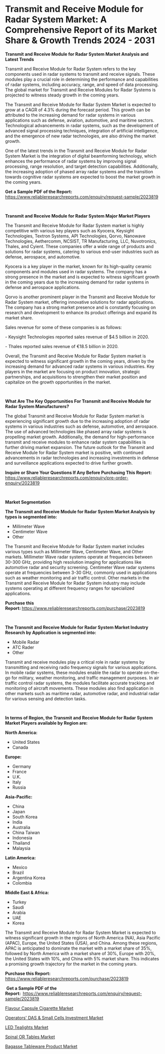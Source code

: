 <p><h1>Transmit and Receive Module for Radar System Market: A Comprehensive Report of its Market Share & Growth Trends 2024 - 2031</h1></p><p><strong>Transmit and Receive Module for Radar System Market Analysis and Latest Trends</strong></p>
<p><p>Transmit and Receive Module for Radar System refers to the key components used in radar systems to transmit and receive signals. These modules play a crucial role in determining the performance and capabilities of radar systems, including accuracy, range, and speed of data processing. The global market for Transmit and Receive Modules for Radar Systems is projected to witness steady growth in the coming years.</p><p>The Transmit and Receive Module for Radar System Market is expected to grow at a CAGR of 4.3% during the forecast period. This growth can be attributed to the increasing demand for radar systems in various applications such as defense, aviation, automotive, and maritime sectors. Technological advancements in radar systems, such as the development of advanced signal processing techniques, integration of artificial intelligence, and the emergence of new radar technologies, are also driving the market growth.</p><p>One of the latest trends in the Transmit and Receive Module for Radar System Market is the integration of digital beamforming technology, which enhances the performance of radar systems by improving signal processing, range resolution, and target detection capabilities. Additionally, the increasing adoption of phased array radar systems and the transition towards cognitive radar systems are expected to boost the market growth in the coming years.</p></p>
<p><strong>Get a Sample PDF of the Report:&nbsp;</strong> <a href="https://www.reliableresearchreports.com/enquiry/request-sample/2023819">https://www.reliableresearchreports.com/enquiry/request-sample/2023819</a></p>
<p>&nbsp;</p>
<p><strong>Transmit and Receive Module for Radar System Major Market Players</strong></p>
<p><p>The Transmit and Receive Module for Radar System market is highly competitive with various key players such as Kyocera, Keysight Technologies, Textron Systems, API Technologies, Qorvo, Nanowave Technologies, Aethercomm, NCSIST, TR Manufacturing, LLC, Nuvotronics, Thales, and Cyient. These companies offer a wide range of products and solutions for radar systems, catering to various end-user industries such as defense, aerospace, and automotive.</p><p>Kyocera is a key player in the market, known for its high-quality ceramic components and modules used in radar systems. The company has a strong presence in the market and is expected to witness significant growth in the coming years due to the increasing demand for radar systems in defense and aerospace applications.</p><p>Qorvo is another prominent player in the Transmit and Receive Module for Radar System market, offering innovative solutions for radar applications. The company has a strong market presence and is constantly focusing on research and development to enhance its product offerings and expand its market share.</p><p>Sales revenue for some of these companies is as follows:</p><p>- Keysight Technologies reported sales revenue of $4.5 billion in 2020.</p><p>- Thales reported sales revenue of €18.5 billion in 2020.</p><p>Overall, the Transmit and Receive Module for Radar System market is expected to witness significant growth in the coming years, driven by the increasing demand for advanced radar systems in various industries. Key players in the market are focusing on product innovation, strategic partnerships, and acquisitions to strengthen their market position and capitalize on the growth opportunities in the market.</p></p>
<p>&nbsp;</p>
<p><strong>What Are The Key Opportunities For Transmit and Receive Module for Radar System Manufacturers?</strong></p>
<p><p>The global Transmit and Receive Module for Radar System market is experiencing significant growth due to the increasing adoption of radar systems in various industries such as defense, automotive, and aerospace. The use of advanced technologies like phased array radar systems is propelling market growth. Additionally, the demand for high-performance transmit and receive modules to enhance radar system capabilities is further driving market expansion. The future outlook for the Transmit and Receive Module for Radar System market is positive, with continued advancements in radar technologies and increasing investments in defense and surveillance applications expected to drive further growth.</p></p>
<p><strong>Inquire or Share Your Questions If Any Before Purchasing This Report:</strong> <a href="https://www.reliableresearchreports.com/enquiry/pre-order-enquiry/2023819">https://www.reliableresearchreports.com/enquiry/pre-order-enquiry/2023819</a></p>
<p>&nbsp;</p>
<p><strong>Market Segmentation</strong></p>
<p><strong>The Transmit and Receive Module for Radar System Market Analysis by types is segmented into:</strong></p>
<p><ul><li>Millimeter Wave</li><li>Centimeter Wave</li><li>Other</li></ul></p>
<p><p>The Transmit and Receive Module for Radar System market includes various types such as Millimeter Wave, Centimeter Wave, and Other markets. Millimeter Wave radar systems operate at frequencies between 30-300 GHz, providing high resolution imaging for applications like automotive radar and security screening. Centimeter Wave radar systems operate at frequencies between 3-30 GHz, commonly used in applications such as weather monitoring and air traffic control. Other markets in the Transmit and Receive Module for Radar System industry may include systems operating at different frequency ranges for specialized applications.</p></p>
<p><strong>Purchase this Report:&nbsp;</strong><a href="https://www.reliableresearchreports.com/purchase/2023819">https://www.reliableresearchreports.com/purchase/2023819</a></p>
<p>&nbsp;</p>
<p><strong>The Transmit and Receive Module for Radar System Market Industry Research by Application is segmented into:</strong></p>
<p><ul><li>Mobile Radar</li><li>ATC Rader</li><li>Other</li></ul></p>
<p><p>Transmit and receive modules play a critical role in radar systems by transmitting and receiving radio frequency signals for various applications. In mobile radar systems, these modules enable the radar to operate on-the-go for military, weather monitoring, and traffic management purposes. In air traffic control radar systems, the modules facilitate accurate tracking and monitoring of aircraft movements. These modules also find application in other markets such as maritime radar, automotive radar, and industrial radar for various sensing and detection tasks.</p></p>
<p>&nbsp;</p>
<p><strong>In terms of Region, the Transmit and Receive Module for Radar System Market Players available by Region are:</strong></p>
<p>
    <p> <strong> North America: </strong>
        <ul>
            <li>United States</li>
            <li>Canada</li>
        </ul>
        </p> 
    <p> <strong> Europe: </strong>
        <ul>
            <li>Germany</li>
            <li>France</li>
            <li>U.K.</li>
            <li>Italy</li>
            <li>Russia</li>
        </ul>
        </p> 
    <p> <strong> Asia-Pacific: </strong>
        <ul>
            <li>China</li>
            <li>Japan</li>
            <li>South Korea</li>
            <li>India</li>
            <li>Australia</li>
            <li>China Taiwan</li>
            <li>Indonesia</li>
            <li>Thailand</li>
            <li>Malaysia</li>
        </ul>
        </p> 
    <p> <strong> Latin America: </strong>
        <ul>
            <li>Mexico</li>
            <li>Brazil</li>
            <li>Argentina Korea</li>
            <li>Colombia</li>
        </ul>
        </p> 
    <p> <strong> Middle East & Africa: </strong>
        <ul>
            <li>Turkey</li>
            <li>Saudi</li>
            <li>Arabia</li>
            <li>UAE</li>
            <li>Korea</li>
        </ul>
    </p>
    </p>
<p><p>The Transmit and Receive Module for Radar System Market is expected to witness significant growth in the regions of North America (NA), Asia Pacific (APAC), Europe, the United States (USA), and China. Among these regions, APAC is anticipated to dominate the market with a market share of 35%, followed by North America with a market share of 30%, Europe with 20%, the United States with 10%, and China with 5% market share. This indicates a promising growth trajectory for the market in the coming years.</p></p>
<p><strong>Purchase this Report: </strong><a href="https://www.reliableresearchreports.com/purchase/2023819">https://www.reliableresearchreports.com/purchase/2023819</a></p>
<p>&nbsp;<strong>Get a Sample PDF of the Report:&nbsp;&nbsp;</strong><a href="https://www.reliableresearchreports.com/enquiry/request-sample/2023819">https://www.reliableresearchreports.com/enquiry/request-sample/2023819</a></p>
<p><strong></strong></p>
<p><p><a href="https://view.publitas.com/reportprime-1/flavour-capsule-cigarette-market-size-evaluating-its-market-trends-growth-and-projections-2024-2031/">Flavour Capsule Cigarette Market</a></p><p><a href="https://skillful-vermicelli-b89.notion.site/Operators-DAS-Small-Cells-Investment-Market-Centers-on-Aspects-such-as-Market-Growth-Market-Shar-6b4c4919d70a4e6886901aa2bdf1fcb1">Operators' DAS & Small Cells Investment Market</a></p><p><a href="https://changeable-paste-463.notion.site/LED-Tealights-Market-Furnish-Information-about-Market-Size-Market-Share-Market-Dynamics-and-Proje-e39d16f6d92842ffb622196b22a08bc7">LED Tealights Market</a></p><p><a href="https://fuschia-pecorino-a6d.notion.site/Spinal-OR-Tables-Market-Size-Global-Industry-Overview-Market-Segmentation-and-Forecast-2024-to-20-66f5975073e34b1fb9acb56988b09366">Spinal OR Tables Market</a></p><p><a href="https://view.publitas.com/reportprime-1/bagasse-tableware-product-market-size-focuses-on-market-dynamics-in-depth-analysis-and-future-projections-of-its-market-forecasted-for-period-from-2024-to-2031/">Bagasse Tableware Product Market</a></p></p>